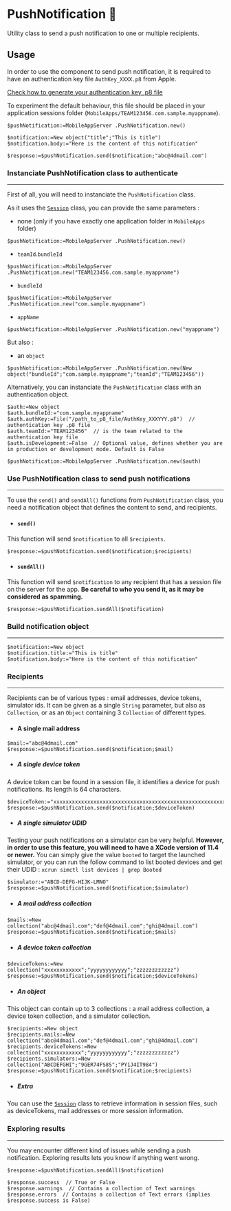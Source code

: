 # PushNotification 🔔

Utility class to send a push notification to one or multiple recipients.

## Usage

In order to use the component to send push notification, it is required to have an authentication key file `AuthKey_XXXX.p8` from Apple.

<a href="../Generate_p8.md">Check how to generate your authentication key .p8 file</a>

To experiment the default behaviour, this file should be placed in your application sessions folder (`MobileApps/TEAM123456.com.sample.myappname`).

```4d
$pushNotification:=MobileAppServer .PushNotification.new()

$notification:=New object("title";"This is title")
$notification.body:="Here is the content of this notification"

$response:=$pushNotification.send($notification;"abc@4dmail.com")
```

### Instanciate PushNotification class to authenticate

---

First of all, you will need to instanciate the `PushNotification` class.

As it uses the <a href="./Session.md">`Session`</a> class, you can provide the same parameters :

- none (only if you have exactly one application folder in `MobileApps` folder)
```4d
$pushNotification:=MobileAppServer .PushNotification.new()
```

- `teamId`.`bundleId`
```4d
$pushNotification:=MobileAppServer .PushNotification.new("TEAM123456.com.sample.myappname")
```

- `bundleId`
```4d
$pushNotification:=MobileAppServer .PushNotification.new("com.sample.myappname")
```

- `appName`
```4d
$pushNotification:=MobileAppServer .PushNotification.new("myappname")
```

But also :
- an `object`
```4d
$pushNotification:=MobileAppServer .PushNotification.new(New object("bundleId";"com.sample.myappname";"teamId";"TEAM123456"))
```

Alternatively, you can instanciate the `PushNotification` class with an authentication object.

```4d
$auth:=New object
$auth.bundleId:="com.sample.myappname"
$auth.authKey:=File("/path_to_p8_file/AuthKey_XXXYYY.p8")  // authentication key .p8 file
$auth.teamId:="TEAM123456"  // is the team related to the authentication key file
$auth.isDevelopment:=False  // Optional value, defines whether you are in production or development mode. Default is False

$pushNotification:=MobileAppServer .PushNotification.new($auth)
```

### Use PushNotification class to send push notifications

---

To use the `send()`  and `sendAll()` functions from `PushNotification` class, you need a notification object that defines the content to send, and recipients.

- #### `send()`

This function will send `$notification` to all `$recipients`.

```4d
$response:=$pushNotification.send($notification;$recipients)
```

- #### `sendAll()`

This function will send `$notification` to any recipient that has a session file on the server for the app. **Be careful to who you send it, as it may be considered as spamming.**

```4d
$response:=$pushNotification.sendAll($notification)
```

### Build notification object

---

```4d
$notification:=New object
$notification.title:="This is title"
$notification.body:="Here is the content of this notification"
```

### Recipients

---

Recipients can be of various types : email addresses, device tokens, simulator ids. It can be given as a single `String` parameter, but also as `Collection`, or as an `Object` containing 3 `Collection` of different types.

- #### A single mail address

```4d
$mail:="abc@4dmail.com"
$response:=$pushNotification.send($notification;$mail)
```

- ##### A single device token

A device token can be found in a session file, it identifies a device for push notifications. Its length is 64 characters.

```4d
$deviceToken:="xxxxxxxxxxxxxxxxxxxxxxxxxxxxxxxxxxxxxxxxxxxxxxxxxxxxxxxxxxxxxxxx"
$response:=$pushNotification.send($notification;$deviceToken)
```

- ##### A single simulator UDID

Testing your push notifications on a simulator can be very helpful. **However, in order to use this feature, you will need to have a XCode version of 11.4 or newer.**
You can simply give the value `booted` to target the launched simulator, or you can run the follow command to list booted devices and get their UDID : `xcrun simctl list devices | grep Booted`

```4d
$simulator:="ABCD-DEFG-HIJK-LMNO"
$response:=$pushNotification.send($notification;$simulator)
```

- ##### A mail address collection

```4d
$mails:=New collection("abc@4dmail.com";"def@4dmail.com";"ghi@4dmail.com")
$response:=$pushNotification.send($notification;$mails)
```

- ##### A device token collection

```4d
$deviceTokens:=New collection("xxxxxxxxxxxx";"yyyyyyyyyyyy";"zzzzzzzzzzzz")
$response:=$pushNotification.send($notification;$deviceTokens)
```

- ##### An object

This object can contain up to 3 collections : a mail address collection, a device token collection, and a simulator collection.

```4d
$recipients:=New object
$recipients.mails:=New collection("abc@4dmail.com";"def@4dmail.com";"ghi@4dmail.com")
$recipients.deviceTokens:=New collection("xxxxxxxxxxxx";"yyyyyyyyyyyy";"zzzzzzzzzzzz")
$recipients.simulators:=New collection("ABCDEFGHI";"9GER74FS8S";"PY1J4IT984")
$response:=$pushNotification.send($notification;$recipients)
```

- ##### Extra

You can use the <a href="./Session.md">`Session`</a> class to retrieve information in session files, such as deviceTokens, mail addresses or more session information.

### Exploring results

---

You may encounter different kind of issues while sending a push notification. Exploring results lets you know if anything went wrong.

```4d
$response:=$pushNotification.sendAll($notification)

$response.success  // True or False
$response.warnings  // Contains a collection of Text warnings
$response.errors  // Contains a collection of Text errors (implies $response.success is False)
```
